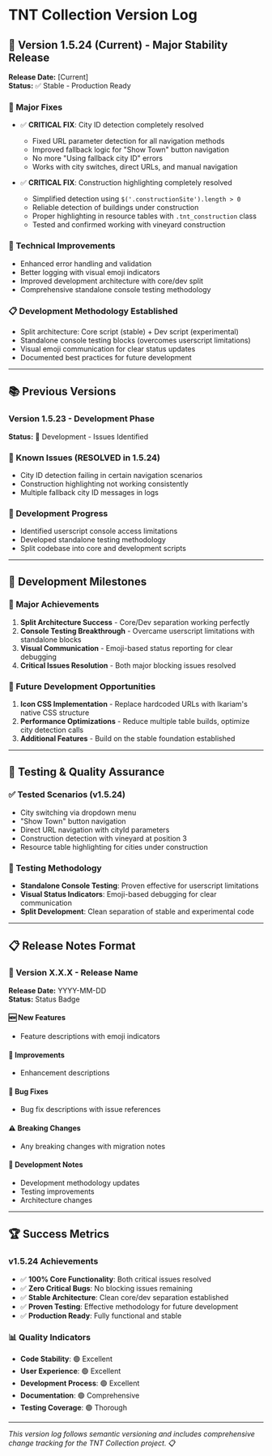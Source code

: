 # TNT Collection Version Log

## 🚀 Version 1.5.24 (Current) - Major Stability Release
**Release Date:** [Current]  
**Status:** ✅ Stable - Production Ready

### 🎯 Major Fixes
- ✅ **CRITICAL FIX**: City ID detection completely resolved
  - Fixed URL parameter detection for all navigation methods
  - Improved fallback logic for "Show Town" button navigation
  - No more "Using fallback city ID" errors
  - Works with city switches, direct URLs, and manual navigation

- ✅ **CRITICAL FIX**: Construction highlighting completely resolved
  - Simplified detection using `$('.constructionSite').length > 0`
  - Reliable detection of buildings under construction
  - Proper highlighting in resource tables with `.tnt_construction` class
  - Tested and confirmed working with vineyard construction

### 🔧 Technical Improvements
- Enhanced error handling and validation
- Better logging with visual emoji indicators
- Improved development architecture with core/dev split
- Comprehensive standalone console testing methodology

### 📋 Development Methodology Established
- Split architecture: Core script (stable) + Dev script (experimental)
- Standalone console testing blocks (overcomes userscript limitations)
- Visual emoji communication for clear status updates
- Documented best practices for future development

---

## 📚 Previous Versions

### Version 1.5.23 - Development Phase
**Status:** 🔧 Development - Issues Identified

### 🐛 Known Issues (RESOLVED in 1.5.24)
- City ID detection failing in certain navigation scenarios
- Construction highlighting not working consistently
- Multiple fallback city ID messages in logs

### 🧪 Development Progress
- Identified userscript console access limitations
- Developed standalone testing methodology
- Split codebase into core and development scripts

---

## 🎯 Development Milestones

### 🎉 Major Achievements
1. **Split Architecture Success** - Core/Dev separation working perfectly
2. **Console Testing Breakthrough** - Overcame userscript limitations with standalone blocks
3. **Visual Communication** - Emoji-based status reporting for clear debugging
4. **Critical Issues Resolution** - Both major blocking issues resolved

### 🚀 Future Development Opportunities
1. **Icon CSS Implementation** - Replace hardcoded URLs with Ikariam's native CSS structure
2. **Performance Optimizations** - Reduce multiple table builds, optimize city detection calls
3. **Additional Features** - Build on the stable foundation established

---

## 🧪 Testing & Quality Assurance

### ✅ Tested Scenarios (v1.5.24)
- City switching via dropdown menu
- "Show Town" button navigation
- Direct URL navigation with cityId parameters
- Construction detection with vineyard at position 3
- Resource table highlighting for cities under construction

### 🔧 Testing Methodology
- **Standalone Console Testing**: Proven effective for userscript limitations
- **Visual Status Indicators**: Emoji-based debugging for clear communication
- **Split Development**: Clean separation of stable and experimental code

---

## 📋 Release Notes Format

### 🎯 Version X.X.X - Release Name
**Release Date:** YYYY-MM-DD  
**Status:** Status Badge

#### 🆕 New Features
- Feature descriptions with emoji indicators

#### 🔧 Improvements  
- Enhancement descriptions

#### 🐛 Bug Fixes
- Bug fix descriptions with issue references

#### ⚠️ Breaking Changes
- Any breaking changes with migration notes

#### 🧪 Development Notes
- Development methodology updates
- Testing improvements
- Architecture changes

---

## 🏆 Success Metrics

### v1.5.24 Achievements
- ✅ **100% Core Functionality**: Both critical issues resolved
- ✅ **Zero Critical Bugs**: No blocking issues remaining
- ✅ **Stable Architecture**: Clean core/dev separation established
- ✅ **Proven Testing**: Effective methodology for future development
- ✅ **Production Ready**: Fully functional and stable

### 📊 Quality Indicators
- **Code Stability**: 🟢 Excellent
- **User Experience**: 🟢 Excellent  
- **Development Process**: 🟢 Excellent
- **Documentation**: 🟢 Comprehensive
- **Testing Coverage**: 🟢 Thorough

---

*This version log follows semantic versioning and includes comprehensive change tracking for the TNT Collection project.* 📋
